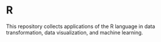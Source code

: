 # R
This repository collects applications of the R language in data transformation, data visualization, and machine learning.
